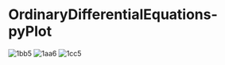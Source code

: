 # OrdinaryDifferentialEquations-pyPlot

![1bb5](https://github.com/vitorCamarotto/OrdinaryDifferentialEquations-pyPlot/assets/92797837/4b129efd-5879-48ce-bd70-676df100469e)
![1aa6](https://github.com/vitorCamarotto/OrdinaryDifferentialEquations-pyPlot/assets/92797837/a9a542aa-43cc-46fa-89f7-f4e2df85c436)
![1cc5](https://github.com/vitorCamarotto/OrdinaryDifferentialEquations-pyPlot/assets/92797837/dda536dd-1015-4dbd-83ff-757c24d5097e)


